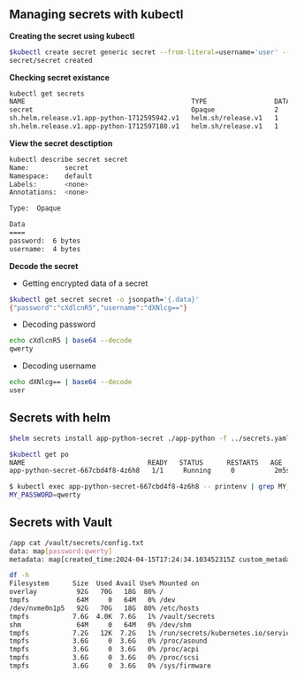 ## Managing secrets with kubectl

**Creating the secret using kubectl**
```bash
$kubectl create secret generic secret --from-literal=username='user' --from-literal=password='qwerty'
secret/secret created
```

**Checking secret existance**
```bash
kubectl get secrets
NAME                                          TYPE                 DATA   AGE
secret                                        Opaque               2      87s
sh.helm.release.v1.app-python-1712595942.v1   helm.sh/release.v1   1      6d
sh.helm.release.v1.app-python-1712597180.v1   helm.sh/release.v1   1      5d23h
```

**View the secret desctiption**
```bash
kubectl describe secret secret
Name:         secret
Namespace:    default
Labels:       <none>
Annotations:  <none>

Type:  Opaque

Data
====
password:  6 bytes
username:  4 bytes
```

**Decode the secret**
- Getting encrypted data of a secret
```bash
$kubectl get secret secret -o jsonpath='{.data}'
{"password":"cXdlcnR5","username":"dXNlcg=="}
```

- Decoding password
```bash
echo cXdlcnR5 | base64 --decode
qwerty
```

- Decoding username
```bash
echo dXNlcg== | base64 --decode
user
```

## Secrets with helm

```bash
$helm secrets install app-python-secret ./app-python -f ../secrets.yaml
```
```bash
$kubectl get po
NAME                               READY   STATUS      RESTARTS   AGE
app-python-secret-667cbd4f8-4z6h8   1/1     Running     0          2m5s
```
```bash
$ kubectl exec app-python-secret-667cbd4f8-4z6h8 -- printenv | grep MY_PASSWORD
MY_PASSWORD=qwerty
```

## Secrets with Vault
```bash
/app cat /vault/secrets/config.txt
data: map[password:qwerty]
metadata: map[created_time:2024-04-15T17:24:34.103452315Z custom_metadata:<nil> deletion_time: destroyed:false version:1]
```

```bash
df -h 
Filesystem      Size  Used Avail Use% Mounted on
overlay          92G   70G   18G  80% /
tmpfs            64M     0   64M   0% /dev
/dev/nvme0n1p5   92G   70G   18G  80% /etc/hosts
tmpfs           7.6G  4.0K  7.6G   1% /vault/secrets
shm              64M     0   64M   0% /dev/shm
tmpfs           7.2G   12K  7.2G   1% /run/secrets/kubernetes.io/serviceaccount
tmpfs           3.6G     0  3.6G   0% /proc/asound
tmpfs           3.6G     0  3.6G   0% /proc/acpi
tmpfs           3.6G     0  3.6G   0% /proc/scsi
tmpfs           3.6G     0  3.6G   0% /sys/firmware

